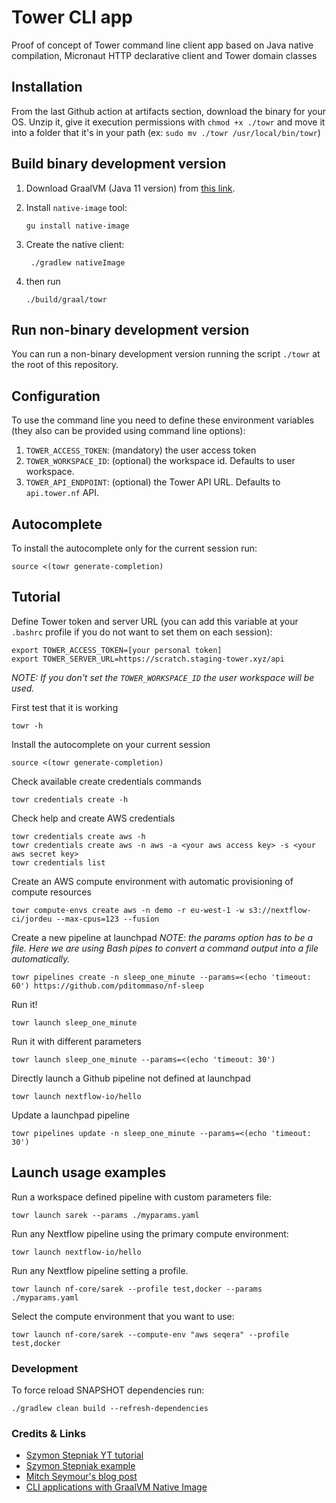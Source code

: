 # Tower CLI app

Proof of concept of Tower command line client app based on Java native compilation, Micronaut HTTP declarative client and Tower domain classes

## Installation

From the last Github action at artifacts section, download the binary for your OS. Unzip it, give it execution permissions with `chmod +x ./towr` and move it into a folder that it's in your path (ex: `sudo mv ./towr /usr/local/bin/towr`)

## Build binary development version

1. Download GraalVM (Java 11 version) from [this link](https://github.com/graalvm/graalvm-ce-builds/releases/tag/vm-20.2.0).

2. Install `native-image` tool:

    ```
    gu install native-image
    ``` 

3. Create the native client:

    ```
     ./gradlew nativeImage
    ```

4. then run

    ```
    ./build/graal/towr
    ```

## Run non-binary development version

You can run a non-binary development version running the script `./towr` at the root of this repository.

## Configuration

To use the command line you need to define these environment variables (they also can be provided using command line options):

1. `TOWER_ACCESS_TOKEN`: (mandatory) the user access token
2. `TOWER_WORKSPACE_ID`: (optional) the workspace id. Defaults to user workspace.
3. `TOWER_API_ENDPOINT`: (optional) the Tower API URL. Defaults to `api.tower.nf` API.

## Autocomplete

To install the autocomplete only for the current session run:

```
source <(towr generate-completion) 
```

## Tutorial

Define Tower token and server URL (you can add this variable at your `.bashrc` profile if you do not want to set them on each session):

```
export TOWER_ACCESS_TOKEN=[your personal token]
export TOWER_SERVER_URL=https://scratch.staging-tower.xyz/api 
```

_NOTE: If you don't set the `TOWER_WORKSPACE_ID` the user workspace will be used._

First test that it is working

```
towr -h
```

Install the autocomplete on your current session

```
source <(towr generate-completion)
```

Check available create credentials commands

```
towr credentials create -h
```

Check help and create AWS credentials

```
towr credentials create aws -h
towr credentials create aws -n aws -a <your aws access key> -s <your aws secret key> 
towr credentials list
```

Create an AWS compute environment with automatic provisioning of compute resources

```
towr compute-envs create aws -n demo -r eu-west-1 -w s3://nextflow-ci/jordeu --max-cpus=123 --fusion
```

Create a new pipeline at launchpad
_NOTE: the params option has to be a file. Here we are using Bash pipes to convert a command output into a file automatically._

```
towr pipelines create -n sleep_one_minute --params=<(echo 'timeout: 60') https://github.com/pditommaso/nf-sleep
```

Run it!

```
towr launch sleep_one_minute
```

Run it with different parameters

```
towr launch sleep_one_minute --params=<(echo 'timeout: 30')
```

Directly launch a Github pipeline not defined at launchpad

```
towr launch nextflow-io/hello
```

Update a launchpad pipeline

```
towr pipelines update -n sleep_one_minute --params=<(echo 'timeout: 30')
```

## Launch usage examples

Run a workspace defined pipeline with custom parameters file:

```
towr launch sarek --params ./myparams.yaml
```

Run any Nextflow pipeline using the primary compute environment:

```
towr launch nextflow-io/hello 
```

Run any Nextflow pipeline setting a profile.

```
towr launch nf-core/sarek --profile test,docker --params ./myparams.yaml
```

Select the compute environment that you want to use:

```
towr launch nf-core/sarek --compute-env "aws seqera" --profile test,docker
```

### Development

To force reload SNAPSHOT dependencies run:

```
./gradlew clean build --refresh-dependencies
```

### Credits & Links

* [Szymon Stepniak YT tutorial](https://www.youtube.com/watch?v=RPdugI8eZgo)
* [Szymon Stepniak example](https://github.com/wololock/gttp)
* [Mitch Seymour's blog post](https://medium.com/@mitch.seymour/building-native-java-clis-with-graalvm-picocli-and-gradle-2e8a8388d70d)
* [CLI applications with GraalVM Native Image](https://medium.com/graalvm/cli-applications-with-graalvm-native-image-d629a40aa0be)
